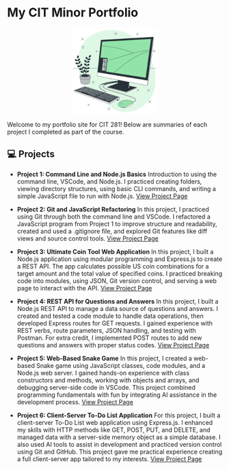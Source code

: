 # My CIT Minor Portfolio

<div align="center">
  <img src="assets/images/7922058.jpg" alt="Description" width="200" />
</div>

Welcome to my portfolio site for CIT 281! Below are summaries of each project I completed as part of the course.

## 💻 Projects

- **Project 1: Command Line and Node.js Basics**
Introduction to using the command line, VSCode, and Node.js. I practiced creating folders, viewing directory structures, using basic CLI commands, and writing a simple JavaScript file to run with Node.js.
[View Project Page](https://arissas24.github.io/cit281-p1/)

- **Project 2: Git and JavaScript Refactoring**
In this project, I practiced using Git through both the command line and VSCode. I refactored a JavaScript program from Project 1 to improve structure and readability, created and used a .gitignore file, and explored Git features like diff views and source control tools.
[View Project Page](https://arissas24.github.io/cit281-p2/)

- **Project 3: Ultimate Coin Tool Web Application**
In this project, I built a Node.js application using modular programming and Express.js to create a REST API. The app calculates possible US coin combinations for a target amount and the total value of specified coins. I practiced breaking code into modules, using JSON, Git version control, and serving a web page to interact with the API.
[View Project Page](https://arissas24.github.io/cit281-p3/)

- **Project 4: REST API for Questions and Answers**
In this project, I built a Node.js REST API to manage a data source of questions and answers. I created and tested a code module to handle data operations, then developed Express routes for GET requests. I gained experience with REST verbs, route parameters, JSON handling, and testing with Postman. For extra credit, I implemented POST routes to add new questions and answers with proper status codes.
[View Project Page](https://arissas24.github.io/cit281-p4/)

- **Project 5: Web-Based Snake Game**
In this project, I created a web-based Snake game using JavaScript classes, code modules, and a Node.js web server. I gained hands-on experience with class constructors and methods, working with objects and arrays, and debugging server-side code in VSCode. This project combined programming fundamentals with fun by integrating AI assistance in the development process.
[View Project Page](https://arissas24.github.io/cit281-p5/)

- **Project 6: Client-Server To-Do List Application**
For this project, I built a client-server To-Do List web application using Express.js. I enhanced my skills with HTTP methods like GET, POST, PUT, and DELETE, and managed data with a server-side memory object as a simple database. I also used AI tools to assist in development and practiced version control using Git and GitHub. This project gave me practical experience creating a full client-server app tailored to my interests.
[View Project Page](https://arissas24.github.io/cit281-p6/)


